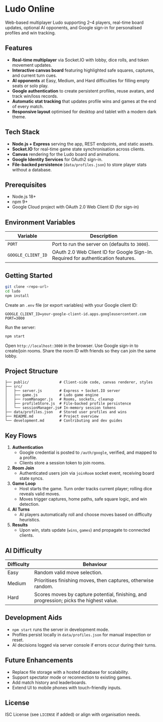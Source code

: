 # Ludo Online

Web-based multiplayer Ludo supporting 2–4 players, real-time board updates, optional AI opponents, and Google sign-in for personalised profiles and win tracking.

## Features

- **Real-time multiplayer** via Socket.IO with lobby, dice rolls, and token movement updates.
- **Interactive canvas board** featuring highlighted safe squares, captures, and current turn cues.
- **AI opponents** at Easy, Medium, and Hard difficulties for filling empty seats or solo play.
- **Google authentication** to create persistent profiles, reuse avatars, and track win/loss records.
- **Automatic stat tracking** that updates profile wins and games at the end of every match.
- **Responsive layout** optimised for desktop and tablet with a modern dark theme.

## Tech Stack

- **Node.js + Express** serving the app, REST endpoints, and static assets.
- **Socket.IO** for real-time game state synchronisation across clients.
- **Canvas** rendering for the Ludo board and animations.
- **Google Identity Services** for OAuth2 sign-in.
- **File-backed persistence** (`data/profiles.json`) to store player stats without a database.

## Prerequisites

- Node.js 18+
- npm 9+
- Google Cloud project with OAuth 2.0 Web Client ID (for sign-in)

## Environment Variables

| Variable | Description |
| --- | --- |
| `PORT` | Port to run the server on (defaults to `3000`). |
| `GOOGLE_CLIENT_ID` | OAuth 2.0 Web Client ID for Google Sign-In. Required for authentication features. |

## Getting Started

```bash
git clone <repo-url>
cd ludo
npm install
```

Create an `.env` file (or export variables) with your Google client ID:

```env
GOOGLE_CLIENT_ID=your-google-client-id.apps.googleusercontent.com
PORT=3000
```

Run the server:

```bash
npm start
```

Open `http://localhost:3000` in the browser. Use Google sign-in to create/join rooms. Share the room ID with friends so they can join the same lobby.

## Project Structure

```
├── public/              # Client-side code, canvas renderer, styles
├── src/
│   ├── server.js        # Express + Socket.IO server
│   ├── game.js          # Ludo game engine
│   ├── roomManager.js   # Rooms, sockets, cleanup
│   ├── profileStore.js  # File-backed profile persistence
│   └── sessionManager.js# In-memory session tokens
├── data/profiles.json   # Stored user profiles and wins
├── README.md            # Project overview
└── development.md       # Contributing and dev guides
```

## Key Flows

1. **Authentication**
   - Google credential is posted to `/auth/google`, verified, and mapped to a profile.
   - Clients store a session token to join rooms.
2. **Room Join**
   - Authenticated users join via `joinRoom` socket event, receiving board state syncs.
3. **Game Loop**
   - Host starts the game. Turn order tracks current player; rolling dice reveals valid moves.
   - Moves trigger captures, home paths, safe square logic, and win detection.
4. **AI Turns**
   - AI players automatically roll and choose moves based on difficulty heuristics.
5. **Results**
   - Upon win, stats update (`wins`, `games`) and propagate to connected clients.

## AI Difficulty

| Difficulty | Behaviour |
| --- | --- |
| Easy | Random valid move selection. |
| Medium | Prioritises finishing moves, then captures, otherwise random. |
| Hard | Scores moves by capture potential, finishing, and progression; picks the highest value. |

## Development Aids

- `npm start` runs the server in development mode.
- Profiles persist locally in `data/profiles.json` for manual inspection or reset.
- AI decisions logged via server console if errors occur during their turns.

## Future Enhancements

- Replace file storage with a hosted database for scalability.
- Support spectator mode or reconnection to existing games.
- Add match history and leaderboards.
- Extend UI to mobile phones with touch-friendly inputs.

## License

ISC License (see `LICENSE` if added) or align with organisation needs.


